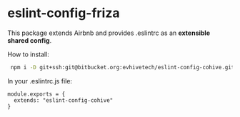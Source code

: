 # eslint-config-friza

This package extends Airbnb and provides .eslintrc as an **extensible shared config**.

How to install:
``` bash
 npm i -D git+ssh:git@bitbucket.org:evhivetech/eslint-config-cohive.git
```

In your .eslintrc.js file: 
``` javascripyt
module.exports = {
  extends: "eslint-config-cohive"
}
```
